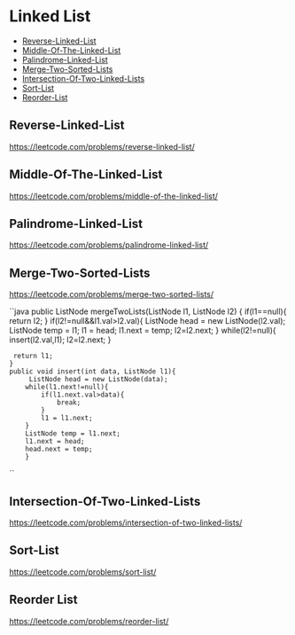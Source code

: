 # Linked List
+ [Reverse-Linked-List](#reverse-linked-list)
+ [Middle-Of-The-Linked-List](#rmiddle-of-the-linked-list)
+ [Palindrome-Linked-List](#palindrome-linked-list)
+ [Merge-Two-Sorted-Lists](#merge-two-sorted-lists)
+ [Intersection-Of-Two-Linked-Lists](#intersection-of-two-linked-lists)
+ [Sort-List](#Sort-List)
+ [Reorder-List](#Reorder-List)

## Reverse-Linked-List
https://leetcode.com/problems/reverse-linked-list/
## Middle-Of-The-Linked-List
https://leetcode.com/problems/middle-of-the-linked-list/
## Palindrome-Linked-List
https://leetcode.com/problems/palindrome-linked-list/
## Merge-Two-Sorted-Lists
https://leetcode.com/problems/merge-two-sorted-lists/

``java
public ListNode mergeTwoLists(ListNode l1, ListNode l2) {
        if(l1==null){
            return l2;
        }
        if(l2!=null&&l1.val>l2.val){
          ListNode head = new ListNode(l2.val);
          ListNode temp = l1;
          l1 = head;
          l1.next = temp;
          l2=l2.next;
        }
        while(l2!=null){
            insert(l2.val,l1);
            l2=l2.next;
        }
        
     return l1;
    }
    public void insert(int data, ListNode l1){
         ListNode head = new ListNode(data);
        while(l1.next!=null){
            if(l1.next.val>data){
                break;
            }
            l1 = l1.next;
        }
        ListNode temp = l1.next;
        l1.next = head;
        head.next = temp;
        } 
``
## Intersection-Of-Two-Linked-Lists
https://leetcode.com/problems/intersection-of-two-linked-lists/
## Sort-List
https://leetcode.com/problems/sort-list/
## Reorder List
https://leetcode.com/problems/reorder-list/
